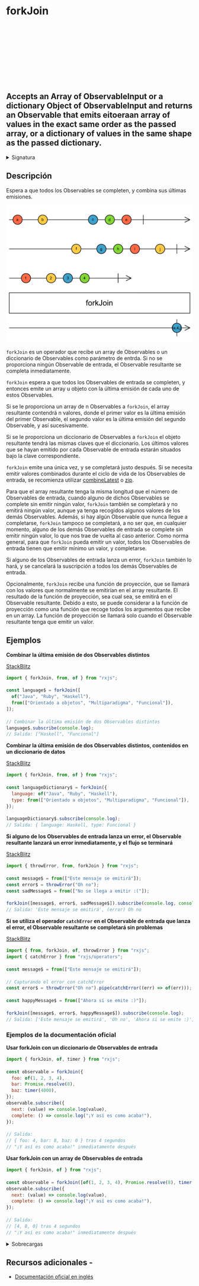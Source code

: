 <div class="page-heading">

# forkJoin

<a target="_blank" href="https://github.com/ReactiveX/rxjs/blob/master/src/internal/observable/forkJoin.ts">
<svg>
  <use xlink:href="/assets/icons/github.svg#github"></use>
</svg>
</a>
</div>

<h2 class="subtitle"> Accepts an Array of ObservableInput or a dictionary Object of ObservableInput and returns an Observable that emits eitoeraan array of values in the exact same order as the passed array, or a dictionary of values in the same shape as the passed dictionary.
</h2>

<details>
<summary>Signatura</summary>

### Firma

`forkJoin(...sources: any[]): Observable<any>`

### Parámetros

<table>
<tr><td>sources</td><td>Una serie de Observables proporcionados en forma de array o como argumentos directos.</td></tr>
</table>

### Retorna

`Observable<any>`: Un Observable que emite o un array de las últimas emisiones de los Observables de entrada o el valor de la función de proyección.

</details>

## Descripción

Espera a que todos los Observables se completen, y combina sus últimas emisiones.

<img src="assets/images/marble-diagrams/join-creation/forkJoin.png" alt="Diagrama de canicas del operador forkJoin">

`forkJoin` es un operador que recibe un array de Observables o un diccionario de Observables como parámetro de entrda. Si no se proporciona ningún Observable de entrada, el Observable resultante se completa inmediatamente.

`forkJoin` espera a que todos los Observables de entrada se completen, y entonces emite un array u objeto con la última emisión de cada uno de estos Observables.

Si se le proporciona un array de n Observables a `forkJoin`, el array resultante contendrá n valores, donde el primer valor es la última emisión del primer Observable, el segundo valor es la última emisión del segundo Observable, y así sucesivamente.

Si se le proporciona un diccionario de Observables a `forkJoin` el objeto resultante tendrá las mismas claves que el diccionario. Los últimos valores que se hayan emitido por cada Observable de entrada estarán situados bajo la clave correspondiente.

`forkJoin` emite una única vez, y se completará justo después. Si se necesita emitir valores combinados durante el ciclo de vida de los Observables de entrada, se recomienza utilizar [combineLatest](/operators/combination/combineLatest) o [zip](/operators/combination/zip).

Para que el array resultante tenga la misma longitud que el número de Observables de entrada, cuando alguno de dichos Observables se complete sin emitir ningún valor, `forkJoin` también se completará y no emitirá ningún valor, aunque ya tenga recogidos algunos valores de los demás Observables. Además, si hay algún Observable que nunca llegue a completarse, `forkJoin` tampoco se completará, a no ser que, en cualquier momento, alguno de los demás Observables de entrada se complete sin emitir ningún valor, lo que nos trae de vuelta al caso anterior. Como norma general, para que `forkJoin` pueda emitir un valor, todos los Observables de entrada tienen que emitir mínimo un valor, y completarse.

Si alguno de los Observables de entrada lanza un error, `forkJoin` también lo hará, y se cancelará la suscripción a todos los demás Observables de entrada.

Opcionalmente, `forkJoin` recibe una función de proyección, que se llamará con los valores que normalmente se emitirían en el array resultante. El resultado de la función de proyección, sea cual sea, se emitirá en el Observable resultante. Debido a esto, se puede considerar a la función de proyección como una función que recoge todos los argumentos que recibe en un array. La función de proyección se llamará solo cuando el Observable resultante tenga que emitir un valor.

## Ejemplos

**Combinar la última emisión de dos Observables distintos**

<a target="_blank" href="https://stackblitz.com/edit/docu-rxjs-forkjoin?file=index.ts">StackBlitz</a>

```javascript
import { forkJoin, from, of } from "rxjs";

const language$ = forkJoin([
  of("Java", "Ruby", "Haskell"),
  from(["Orientado a objetos", "Multiparadigma", "Funcional"]),
]);

// Combinar la última emisión de dos Observables distintos
language$.subscribe(console.log);
// Salida: ["Haskell", "Funcional"]
```

**Combinar la última emisión de dos Observables distintos, contenidos en un diccionario de datos**

<a target="_blank" href="https://stackblitz.com/edit/docu-rxjs-forkjoin-2?file=index.ts">StackBlitz</a>

```javascript
import { forkJoin, from, of } from "rxjs";

const languageDictionary$ = forkJoin({
  language: of("Java", "Ruby", "Haskell"),
  type: from(["Orientado a objetos", "Multiparadigma", "Funcional"]),
});

languageDictionary$.subscribe(console.log);
// Salida: { language: Haskell, type: Funcional }
```

**Si alguno de los Observables de entrada lanza un error, el Observable resultante lanzará un error inmediatamente, y el flujo se terminará**

<a target="_blank" href="https://stackblitz.com/edit/docu-rxjs-forkjoin-3?file=index.ts">StackBlitz</a>

```javascript
import { throwError, from, forkJoin } from "rxjs";

const message$ = from(["Este mensaje se emitirá"]);
const error$ = throwError("Oh no");
const sadMessage$ = from(["No se llega a emitir :("]);

forkJoin([message$, error$, sadMessage$]).subscribe(console.log, console.error);
// Salida: 'Este mensaje se emitirá', (error) Oh no
```

**Si se utiliza el operador `catchError` en el Observable de entrada que lanza el error, el Observable resultante se completará sin problemas**

<a target="_blank" href="https://stackblitz.com/edit/docu-rxjs-forkjoin-4?file=index.ts">StackBlitz</a>

```javascript
import { from, forkJoin, of, throwError } from "rxjs";
import { catchError } from "rxjs/operators";

const message$ = from(["Este mensaje se emitirá"]);

// Capturando el error con catchError
const error$ = throwError("Oh no").pipe(catchError((err) => of(err)));

const happyMessage$ = from(["Ahora sí se emite :)"]);

forkJoin([message$, error$, happyMessage$]).subscribe(console.log);
// Salida: ['Este mensaje se emitirá', 'Oh no', 'Ahora sí se emite :)']
```

### Ejemplos de la documentación oficial

**Usar forkJoin con un diccionario de Observables de entrada**

```javascript
import { forkJoin, of, timer } from "rxjs";

const observable = forkJoin({
  foo: of(1, 2, 3, 4),
  bar: Promise.resolve(8),
  baz: timer(4000),
});
observable.subscribe({
  next: (value) => console.log(value),
  complete: () => console.log("¡Y así es como acaba!"),
});

// Salida:
// { foo: 4, bar: 8, baz: 0 } tras 4 segundos
// "¡Y así es como acaba!" inmediatamente después
```

**Usar forkJoin con un array de Observables de entrada**

```javascript
import { forkJoin, of } from "rxjs";

const observable = forkJoin([of(1, 2, 3, 4), Promise.resolve(8), timer(4000)]);
observable.subscribe({
  next: (value) => console.log(value),
  complete: () => console.log("¡Y así es como acaba!"),
});

// Salida:
// [4, 8, 0] tras 4 segundos
// "¡Y así es como acaba!" inmediatamente después
```

<details>
<summary>Sobrecargas</summary>
<div class="overload-container">

<div class="overload-section">

### Firma

`forkJoin(v1: SubscribableOrPromise<T>): Observable<[T]>`

### Parámetros

<table>
<tr><td>v1</td><td>Tipo: <code>SubscribableOrPromise</code>.</td></tr>
</table>

### Retorna

`Observable<[T]>`

</div>

<div class="overload-section">

### Firma

`forkJoin(v1: any, v2: any): Observable<[T, T2]>`

### Parámetros

<table>
<tr><td>v1</td><td>Tipo: <code>any</code>.</td></tr>
<tr><td>v2</td><td>Tipo: <code>any</code>.</td></tr>
</table>

### Retorna

`Observable<[T, T2]>`

</div>

<div class="overload-section">

### Firma

`forkJoin(v1: any, v2: any, v3: any): Observable<[T, T2, T3]>`

### Parámetros

<table>
<tr><td>v1</td><td>Tipo: <code>any</code>.</td></tr>
<tr><td>v2</td><td>Tipo: <code>any</code>.</td></tr>
<tr><td>v3</td><td>Tipo: <code>any</code>.</td></tr>
</table>

### Retorna

`Observable<[T, T2, T3]>`

</div>

<div class="overload-section">

### Firma

`forkJoin(v1: any, v2: any, v3: any, v4: any): Observable<[T, T2, T3, T4]>`

### Parámetros

<table>
<tr><td>v1</td><td>Tipo: <code>any</code>.</td></tr>
<tr><td>v2</td><td>Tipo: <code>any</code>.</td></tr>
<tr><td>v3</td><td>Tipo: <code>any</code>.</td></tr>
<tr><td>v4</td><td>Tipo: <code>any</code>.</td></tr>
</table>

### Retorna

`Observable<[T, T2, T3, T4]>`

</div>

<div class="overload-section">

### Firma

`forkJoin(v1: any, v2: any, v3: any, v4: any, v5: any): Observable<[T, T2, T3, T4, T5]>`

### Parámetros

<table>
<tr><td>v1</td><td>Tipo: <code>any</code>.</td></tr>
<tr><td>v2</td><td>Tipo: <code>any</code>.</td></tr>
<tr><td>v3</td><td>Tipo: <code>any</code>.</td></tr>
<tr><td>v4</td><td>Tipo: <code>any</code>.</td></tr>
<tr><td>v5</td><td>Tipo: <code>any</code>.</td></tr>
</table>

### Retorna

`Observable<[T, T2, T3, T4, T5]>`

</div>

<div class="overload-section">

### Firma

`forkJoin(v1: any, v2: any, v3: any, v4: any, v5: any, v6: any): Observable<[T, T2, T3, T4, T5, T6]>`

### Parámetros

<table>
<tr><td>v1</td><td>Tipo: <code>any</code>.</td></tr>
<tr><td>v2</td><td>Tipo: <code>any</code>.</td></tr>
<tr><td>v3</td><td>Tipo: <code>any</code>.</td></tr>
<tr><td>v4</td><td>Tipo: <code>any</code>.</td></tr>
<tr><td>v5</td><td>Tipo: <code>any</code>.</td></tr>
<tr><td>v6</td><td>Tipo: <code>any</code>.</td></tr>
</table>

### Retorna

`Observable<[T, T2, T3, T4, T5, T6]>`

</div>

<div class="overload-section">

### Firma

`forkJoin(sources: [any]): Observable<[A]>`

### Parámetros

<table>
<tr><td>sources</td><td>Tipo: <code>[any]</code>.</td></tr>
</table>

### Retorna

`Observable<[A]>`

</div>

<div class="overload-section">

### Firma

`forkJoin(sources: [any, any]): Observable<[A, B]>`

### Parámetros

<table>
<tr><td>sources</td><td>Tipo: <code>[any, any]</code>.</td></tr>
</table>

### Retorna

`Observable<[A, B]>`

</div>

<div class="overload-section">

### Firma

`forkJoin(sources: [any, any, any]): Observable<[A, B, C]>`

### Parámetros

<table>
<tr><td>sources</td><td>Tipo: <code>[any, any, any]</code>.</td></tr>
</table>

### Retorna

`Observable<[A, B, C]>`

</div>

<div class="overload-section">

### Firma

`forkJoin(sources: [any, any, any, any]): Observable<[A, B, C, D]>`

### Parámetros

<table>
<tr><td>sources</td><td>Tipo: <code>[any, any, any, any]</code>.</td></tr>
</table>

### Retorna

`Observable<[A, B, C, D]>`

</div>

<div class="overload-section">

### Firma

`forkJoin(sources: [any, any, any, any, any]): Observable<[A, B, C, D, E]>`

### Parámetros

<table>
<tr><td>sources</td><td>Tipo: <code>[any, any, any, any, any]</code>.</td></tr>
</table>

### Retorna

`Observable<[A, B, C, D, E]>`

</div>

<div class="overload-section">

### Firma

`forkJoin(sources: [any, any, any, any, any, any]): Observable<[A, B, C, D, E, F]>`

### Parámetros

<table>
<tr><td>sources</td><td>Tipo: <code>[any, any, any, any, any, any]</code>.</td></tr>
</table>

### Retorna

`Observable<[A, B, C, D, E, F]>`

</div>

<div class="overload-section">

### Firma

`forkJoin(sources: A): Observable<ObservedValuesFromArray<A>[]>`

### Parámetros

<table>
<tr><td>sources</td><td>Tipo: <code>A</code>.</td></tr>
</table>

### Retorna

`Observable<ObservedValuesFromArray<A>[]>`

</div>

<div class="overload-section">

### Firma

`forkJoin(sourcesObject: {}): Observable<never>`

### Parámetros

<table>
<tr><td>sourcesObject</td><td>Tipo: <code>{}</code>.</td></tr>
</table>

### Retorna

`Observable<never>`

</div>

<div class="overload-section">

### Firma

`forkJoin(sourcesObject: T): Observable<{[K in keyof T]: ObservedValueOf<T[K]>;}>`

### Parámetros

<table>
<tr><td>sourcesObject</td><td>Tipo: <code>T</code>.</td></tr>
</table>

### Retorna

`Observable<{ [K in keyof T]: ObservedValueOf<T[K]>; }>`

</div>

<div class="overload-section">

### Firma

`forkJoin(...args: any[]): Observable<any>`

### Parámetros

<table>
<tr><td>args</td><td>Tipo: <code>any[]</code>.</td></tr>
</table>

### Retorna

`Observable<any>`

</div>

<div class="overload-section">

### Firma

`forkJoin(...sources: any[]): Observable<T[]>`

### Parámetros

<table>
<tr><td>sources</td><td>Tipo: <code>any[]</code>.</td></tr>
</table>

### Retorna

`Observable<T[]>`

</div>

</div>
</details>

## Recursos adicionales -

- [Documentación oficial en inglés](https://rxjs.dev/api/index/function/forkJoin)
